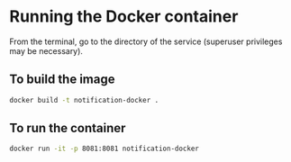 # Running the Docker container
From the terminal, go to the directory of the service (superuser privileges may be necessary).
## To build the image

```bash
docker build -t notification-docker .
```

## To run the container

```bash
docker run -it -p 8081:8081 notification-docker
```
